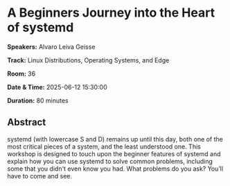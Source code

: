 # A Beginners Journey into the Heart of systemd

**Speakers:** Alvaro Leiva Geisse
                    
**Track:** Linux Distributions, Operating Systems, and Edge
                    
**Room:** 36
                    
**Date & Time:** 2025-06-12 15:30:00
                    
**Duration:** 80 minutes
                    
## Abstract
                    
systemd (with lowercase S and D) remains up until this day, both one of the most critical pieces of a system, and the least understood one. This workshop is designed to touch upon the beginner features of systemd and explain how you can use systemd to solve common problems, including some that you didn't even know you had. What problems do you ask? You’ll have to come and see.
